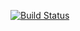 [![Build Status](https://travis-ci.org/mkasprzyk/cv.svg?branch=master)](https://travis-ci.org/mkasprzyk/cv)
